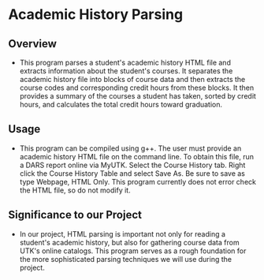 # Academic History Parsing
## Overview
* This program parses a student's academic history HTML file and extracts information about the student's courses. It separates the academic history file into blocks of course data and then extracts the course codes and corresponding credit hours from these blocks. It then provides a summary of the courses a student has taken, sorted by credit hours, and calculates the total credit hours toward graduation.
## Usage
* This program can be compiled using g++. The user must provide an academic history HTML file on the command line. To obtain this file, run a DARS report online via MyUTK. Select the Course History tab. Right click the Course History Table and select Save As. Be sure to save as type Webpage, HTML Only. This program currently does not error check the HTML file, so do not modify it.
## Significance to our Project
* In our project, HTML parsing is important not only for reading a student's academic history, but also for gathering course data from UTK's online catalogs. This program serves as a rough foundation for the more sophisticated parsing techniques we will use during the project.
